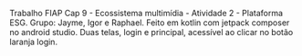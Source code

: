 Trabalho FIAP Cap 9 - Ecossistema multimídia - Atividade 2 - Plataforma ESG.
Grupo: Jayme, Igor e Raphael. Feito em kotlin com jetpack composer no android studio.
Duas telas, login e principal, acessível ao clicar no botão laranja login.
